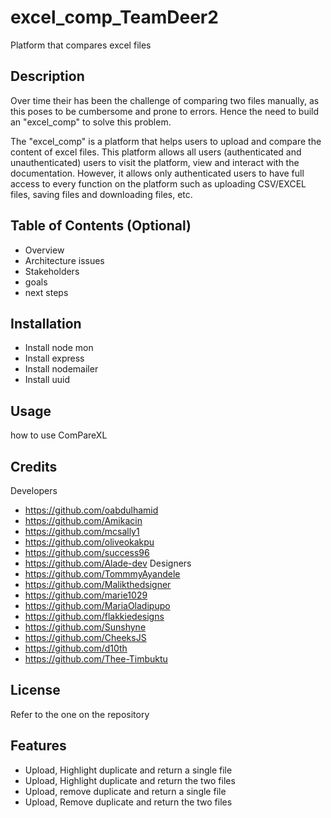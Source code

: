 # excel_comp_TeamDeer2
Platform that compares excel files

## Description
Over time their has been the challenge of comparing two files manually, as this poses to be cumbersome and prone to errors. Hence the need to build an "excel_comp" to solve this problem. 

The "excel_comp" is a platform that helps users to upload and compare the content of excel files. This platform allows all users (authenticated and unauthenticated) users to visit the platform, view and interact with the documentation. However, it allows only authenticated users to have full access to every function on the platform such as uploading CSV/EXCEL files, saving files and downloading files, etc.

## Table of Contents (Optional)
 - Overview
 - Architecture issues
 - Stakeholders
 - goals
 - next steps

## Installation
- Install node mon
- Install  express
- Install nodemailer
- Install uuid


## Usage
how to use ComPareXL

## Credits
Developers
- https://github.com/oabdulhamid
- https://github.com/Amikacin
- https://github.com/mcsally1
- https://github.com/oliveokakpu
- https://github.com/success96
- https://github.com/Alade-dev
Designers
- https://github.com/TommmyAyandele
- https://github.com/Malikthedsigner
- https://github.com/marie1029
- https://github.com/MariaOladipupo
- https://github.com/flakkiedesigns
- https://github.com/Sunshyne
- https://github.com/CheeksJS
- https://github.com/d10th
- https://github.com/Thee-Timbuktu


## License
Refer to the one on the repository

## Features
- Upload, Highlight duplicate and return a single file
- Upload, Highlight duplicate and return the two files
- Upload, remove duplicate and return a single file
- Upload, Remove duplicate and return the two files
